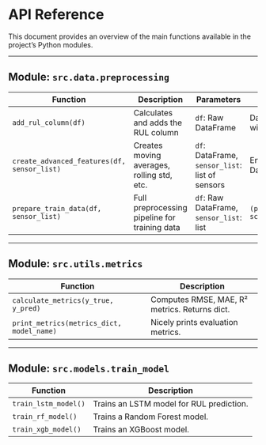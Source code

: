 # API Reference

This document provides an overview of the main functions available in the project’s Python modules.

---

## Module: `src.data.preprocessing`
| Function                     | Description                                | Parameters                        | Returns                   |
|------------------------------|--------------------------------------------|-----------------------------------|---------------------------|
| `add_rul_column(df)`         | Calculates and adds the RUL column         | `df`: Raw DataFrame               | DataFrame with RUL        |
| `create_advanced_features(df, sensor_list)` | Creates moving averages, rolling std, etc. | `df`: DataFrame, `sensor_list`: list of sensors | Enhanced DataFrame |
| `prepare_train_data(df, sensor_list)` | Full preprocessing pipeline for training data | `df`: Raw DataFrame, `sensor_list`: list | `(processed_df, scaler)` |

---

## Module: `src.utils.metrics`
| Function             | Description                                  |
|----------------------|----------------------------------------------|
| `calculate_metrics(y_true, y_pred)` | Computes RMSE, MAE, R² metrics. Returns dict. |
| `print_metrics(metrics_dict, model_name)` | Nicely prints evaluation metrics. |

---

## Module: `src.models.train_model`
| Function             | Description                                  |
|----------------------|----------------------------------------------|
| `train_lstm_model()` | Trains an LSTM model for RUL prediction.     |
| `train_rf_model()`   | Trains a Random Forest model.                |
| `train_xgb_model()`  | Trains an XGBoost model.                     |
